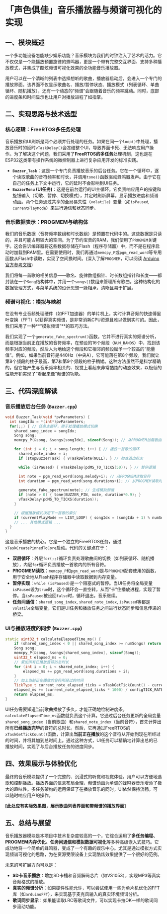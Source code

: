 # 「声色俱佳」音乐播放器与频谱可视化的实现

## 一、模块概述

一个多功能设备怎能缺少娱乐功能？音乐模块为我们的时钟注入了艺术的活力。它不仅仅是一个能播放预置旋律的蜂鸣器，更是一个带有完整交互界面、支持多种播放模式，并集成了酷炫频谱可视化效果的全功能音乐播放器。

用户可以在一个清晰的列表中选择想听的歌曲，播放器启动后，会进入一个专门的播放界面。该界面不仅显示歌曲名、播放/暂停状态、播放模式（列表循环、单曲循环、随机播放），还有一个动态的“频谱”会跟随着音乐的频率跳动。同时，底部的进度条和时间显示也让用户对播放进程了如指掌。

## 二、实现思路与技术选型

### 核心逻辑：FreeRTOS多任务处理

音乐播放和UI刷新是两个必须并行处理的任务。如果在同一个`loop()`中处理，播放音乐时的延时`vTaskDelay()`会冻结整个UI，导致界面卡死、无法响应用户操作。为了解决这个问题，我们采用了**FreeRTOS的多任务**处理机制，这也是在ESP32这类带有操作系统的微控制器上进行复杂应用开发的标准实践。

-   **`Buzzer_Task`**：这是一个专门负责播放音乐的后台任务。它在一个循环中，逐个读取歌曲的音符频率和时长，并调用`tone()`函数驱动蜂鸣器发声。由于它在自己的任务上下文中运行，它的延时不会影响到UI任务。
-   **`BuzzerMenu` (UI任务)**：这是在前台运行的UI主循环。它负责响应用户的按键和旋钮输入（切歌、暂停、切换模式），并定时刷新屏幕，显示播放进度和频谱动画。两个任务通过共享的全局易失性（`volatile`）变量（如`isPaused`, `currentPlayMode`）来进行通信和状态同步。

### 音乐数据表示：PROGMEM与结构体

我们的音乐数据（音符频率数组和时长数组）是预置在代码中的。这些数据是只读的，并且可能占用较大的空间。为了节约宝贵的RAM，我们使用了`PROGMEM`关键字。这会告诉编译器将这些数据存储在Flash（程序存储器）中，而不是在程序启动时加载到RAM里。在需要使用时，我们再通过`memcpy_P`或`pgm_read_word`等专用函数从Flash中读取，实现了空间换时间。(深入了解`PROGMEM`，可以阅读 [Arduino官方参考文档](https://www.arduino.cc/reference/en/language/variables/utilities/progmem/))

我们将每一首歌的相关信息——歌名、旋律数组指针、时长数组指针和长度——都封装在一个`Song`结构体中，并用一个`songs[]`数组来管理所有歌曲。这种结构化的数据管理方式，与菜单系统的设计思想一脉相承，清晰且易于扩展。

### 频谱可视化：模拟与映射

在没有专业音频处理硬件（如FFT加速器）的单片机上，实时计算音频的快速傅里叶变换（FFT）以获得真实频谱，是非常消耗CPU资源且难以做到实时的。因此，我们采用了一种**“模拟频谱”**的取巧方法。

我们实现了一个`generate_fake_spectrum()`函数。它并不进行真实的频谱分析，而是根据当前正在播放的音符频率，在预设的16个频段（`NUM_BANDS`）中，找到该频率对应的频段，然后人为地给这个频段和它相邻的频段赋予一个较高的“能量值”。例如，如果当前音符是440Hz（中央A），它可能落在第8个频段，我们就让第8个频段的柱子最高，第7和第9个频段的柱子稍矮。这种方法虽然不是科学精确的，但它能产生与音乐频率相关的、视觉上看起来非常酷炫的动态效果，以极低的性能开销实现了“看起来像”频谱的功能。

## 三、代码深度解读

### 音乐播放后台任务 (`Buzzer.cpp`)

```cpp
void Buzzer_Task(void *pvParameters) {
  int songIdx = *(int*)pvParameters;
  for(;;) { // 任务主循环，用于处理播放模式切换
    shared_song_index = songIdx;
    Song song;
    memcpy_P(&song, &songs[songIdx], sizeof(Song)); // 从PROGMEM加载歌曲信息

    for (int i = 0; i < song.length; i++) { // 播放一首歌的循环
      shared_note_index = i;
      if (stopBuzzerTask) { vTaskDelete(NULL); } // 检查退出标志

      while (isPaused) { vTaskDelay(pdMS_TO_TICKS(50)); } // 暂停逻辑

      int note = pgm_read_word(song.melody+i); // 从PROGMEM读取音符
      int duration = pgm_read_word(song.durations+i); // 从PROGMEM读取时长
      
      generate_fake_spectrum(note); // 生成模拟频谱
      if (note > 0) { tone(BUZZER_PIN, note, duration*0.9); }
      vTaskDelay(pdMS_TO_TICKS(duration));
    }

    // 根据播放模式决定下一首歌的索引
    if (currentPlayMode == LIST_LOOP) { songIdx = (songIdx + 1) % numSongs; }
    // ... 其他模式逻辑 ...
  }
}
```

这是音乐播放的核心。它是一个独立的FreeRTOS任务，通过`xTaskCreatePinnedToCore`启动。代码的关键点在于：
-   **双层循环**：外层`for(;;)`循环负责处理歌曲间的切换（如列表循环、随机播放），内层`for`循环负责播放一首歌内的所有音符。
-   **PROGMEM读取**：`memcpy_P`和`pgm_read_word`是与`PROGMEM`配套使用的函数，用于安全地从Flash程序存储器中读取数据到内存变量。
-   **暂停实现**：`while (isPaused)`是一个阻塞式的暂停。当UI任务将全局变量`isPaused`设为`true`时，这个循环会一直空转，从而“卡”住播放进程，实现了暂停。当`isPaused`被设回`false`时，循环退出，音乐继续。
-   **任务间通信**：`shared_song_index`, `shared_note_index`, `isPaused`等都是`volatile`全局变量，它们是UI任务和播放任务之间进行状态同步和信息传递的桥梁。

### UI与播放进度的同步 (`Buzzer.cpp`)

```cpp
static uint32_t calculateElapsedTime_ms() {
    if (shared_song_index < 0 || shared_song_index >= numSongs) return 0;
    Song song;
    memcpy_P(&song, &songs[shared_song_index], sizeof(Song));
    uint32_t elapsed_ms = 0;
    // 累加所有已播放音符的总时长
    for (int i = 0; i < shared_note_index; i++) {
        elapsed_ms += pgm_read_word(song.durations + i);
    }
    // 加上当前正在播放的音符所经过的时间
    TickType_t current_note_elapsed_ticks = xTaskGetTickCount() - current_note_start_tick;
    elapsed_ms += (current_note_elapsed_ticks * 1000) / configTICK_RATE_HZ;
    return elapsed_ms;
}
```

UI任务需要知道当前歌曲播放了多久，才能正确地绘制进度条。`calculateElapsedTime_ms`函数就负责这个计算。它通过后台任务更新的全局变量`shared_song_index`（当前歌曲）和`shared_note_index`（当前音符），首先计算出所有**已经播放完毕**的音符的总时长。然后，它再通过FreeRTOS的`xTaskGetTickCount()`函数，计算出**当前正在播放**的这个音符从开始到现在所经过的时间，并将其加到总时间上。通过这种方式，UI任务可以精确地计算出总的已播放时间，实现了与后台播放任务的进度同步。

## 四、效果展示与体验优化

最终的音乐模块提供了一个完整的、沉浸式的听觉和视觉体验。用户可以方便地选歌和控制播放。播放界面的信息布局合理，频谱动画为单调的蜂鸣器音乐增添了极大的趣味性。多任务架构的运用保证了在播放音乐的同时，UI依然保持流畅，可以随时响应用户的操作。

**[此处应有实际效果图，展示歌曲列表界面和带频谱的播放界面]**

## 五、总结与展望

音乐播放器模块是本项目中技术复杂度较高的一个，它综合运用了**多任务编程、PROGMEM内存优化、任务间通信和模拟数据可视化**等多种高级嵌入式技巧。它成功地将一个简单的蜂鸣器，变成了一个有趣的娱乐中心。尤其是通过模拟方式实现频谱可视化的思路，为在资源受限设备上实现酷炫效果提供了一个很好的范例。

未来的可扩展方向可以是：
-   **SD卡音乐播放**：增加SD卡槽和音频解码芯片（如VS1053），实现MP3等真实音频格式的播放。
-   **真实的频谱分析**：如果硬件性能允许，可以尝试使用一些为单片机优化的FFT库（如`arduinoFFT`），来实现基于麦克风输入的真实环境频谱分析。
-   **歌词同步显示**：如果能读取LRC等歌词文件，可以实现卡拉OK一样的歌词同步滚动功能。